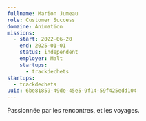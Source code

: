 ```yaml
---
fullname: Marion Jumeau
role: Customer Success
domaine: Animation
missions:
  - start: 2022-06-20
    end: 2025-01-01
    status: independent
    employer: Malt
    startups:
      - trackdechets
startups:
  - trackdechets
uuid: 6be81859-49de-45e5-9f14-59f425edd104
---
```

Passionnée par les rencontres, et les voyages.